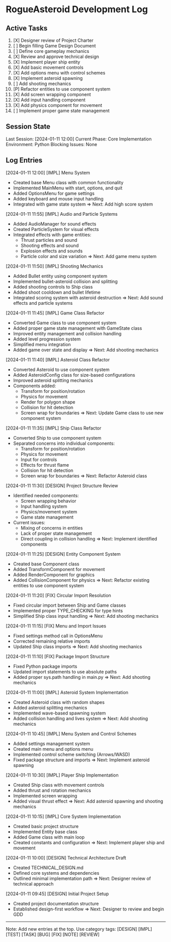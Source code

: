 # RogueAsteroid Development Log

## Active Tasks
1. [X] Designer review of Project Charter
2. [ ] Begin filling Game Design Document
3. [ ] Define core gameplay mechanics
4. [X] Review and approve technical design
5. [X] Implement player ship entity
6. [X] Add basic movement controls
7. [X] Add options menu with control schemes
8. [X] Implement asteroid spawning
9. [ ] Add shooting mechanics
10. [P] Refactor entities to use component system
11. [X] Add screen wrapping component
12. [X] Add input handling component
13. [X] Add physics component for movement
14. [ ] Implement proper game state management

## Session State
Last Session: [2024-01-11 12:00]
Current Phase: Core Implementation
Environment: Python
Blocking Issues: None

## Log Entries

[2024-01-11 12:00] [IMPL] Menu System
- Created base Menu class with common functionality
- Implemented MainMenu with start, options, and quit
- Added OptionsMenu for game settings
- Added keyboard and mouse input handling
- Integrated with game state system
=> Next: Add high score system

[2024-01-11 11:55] [IMPL] Audio and Particle Systems
- Added AudioManager for sound effects
- Created ParticleSystem for visual effects
- Integrated effects with game entities:
  * Thrust particles and sound
  * Shooting effects and sound
  * Explosion effects and sounds
  * Particle color and size variation
=> Next: Add game menu system

[2024-01-11 11:50] [IMPL] Shooting Mechanics
- Added Bullet entity using component system
- Implemented bullet-asteroid collision and splitting
- Added shooting controls to Ship class
- Added shoot cooldown and bullet lifetime
- Integrated scoring system with asteroid destruction
=> Next: Add sound effects and particle systems

[2024-01-11 11:45] [IMPL] Game Class Refactor
- Converted Game class to use component system
- Added proper game state management with GameState class
- Improved entity management and collision handling
- Added level progression system
- Simplified menu integration
- Added game over state and display
=> Next: Add shooting mechanics

[2024-01-11 11:40] [IMPL] Asteroid Class Refactor
- Converted Asteroid to use component system
- Added AsteroidConfig class for size-based configurations
- Improved asteroid splitting mechanics
- Components added:
  * Transform for position/rotation
  * Physics for movement
  * Render for polygon shape
  * Collision for hit detection
  * Screen wrap for boundaries
=> Next: Update Game class to use new component system

[2024-01-11 11:35] [IMPL] Ship Class Refactor
- Converted Ship to use component system
- Separated concerns into individual components:
  * Transform for position/rotation
  * Physics for movement
  * Input for controls
  * Effects for thrust flame
  * Collision for hit detection
  * Screen wrap for boundaries
=> Next: Refactor Asteroid class

[2024-01-11 11:30] [DESIGN] Project Structure Review
- Identified needed components:
  * Screen wrapping behavior
  * Input handling system
  * Physics/movement system
  * Game state management
- Current issues:
  * Mixing of concerns in entities
  * Lack of proper state management
  * Direct coupling in collision handling
=> Next: Implement identified components

[2024-01-11 11:25] [DESIGN] Entity Component System
- Created base Component class
- Added TransformComponent for movement
- Added RenderComponent for graphics
- Added CollisionComponent for physics
=> Next: Refactor existing entities to use component system

[2024-01-11 11:20] [FIX] Circular Import Resolution
- Fixed circular import between Ship and Game classes
- Implemented proper TYPE_CHECKING for type hints
- Simplified Ship class input handling
=> Next: Add shooting mechanics

[2024-01-11 11:15] [FIX] Menu and Import Issues
- Fixed settings method call in OptionsMenu
- Corrected remaining relative imports
- Updated Ship class imports
=> Next: Add shooting mechanics

[2024-01-11 11:10] [FIX] Package Import Structure
- Fixed Python package imports
- Updated import statements to use absolute paths
- Added proper sys.path handling in main.py
=> Next: Add shooting mechanics

[2024-01-11 11:00] [IMPL] Asteroid System Implementation
- Created Asteroid class with random shapes
- Added asteroid splitting mechanics
- Implemented wave-based spawning system
- Added collision handling and lives system
=> Next: Add shooting mechanics

[2024-01-11 10:45] [IMPL] Menu System and Control Schemes
- Added settings management system
- Created main menu and options menu
- Implemented control scheme switching (Arrows/WASD)
- Fixed package structure and imports
=> Next: Implement asteroid spawning

[2024-01-11 10:30] [IMPL] Player Ship Implementation
- Created Ship class with movement controls
- Added thrust and rotation mechanics
- Implemented screen wrapping
- Added visual thrust effect
=> Next: Add asteroid spawning and shooting mechanics

[2024-01-11 10:15] [IMPL] Core System Implementation
- Created basic project structure
- Implemented Entity base class
- Added Game class with main loop
- Created constants and configuration
=> Next: Implement player ship and movement

[2024-01-11 10:00] [DESIGN] Technical Architecture Draft
- Created TECHNICAL_DESIGN.md
- Defined core systems and dependencies
- Outlined minimal implementation path
=> Next: Designer review of technical approach

[2024-01-11 09:45] [DESIGN] Initial Project Setup
- Created project documentation structure
- Established design-first workflow
=> Next: Designer to review and begin GDD

---
Note: Add new entries at the top. Use category tags: [DESIGN] [IMPL] [TEST] [TASK] [BUG] [FIX] [NOTE] [REVIEW] 